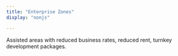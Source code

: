 ```yaml
---
title: "Enterprise Zones"
display: "nonjs"

---
```


Assisted areas with reduced business rates, reduced rent, turnkey development packages.

